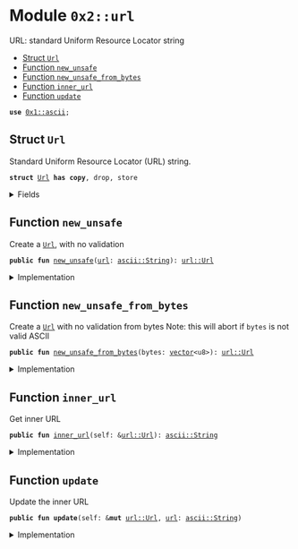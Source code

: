 
<a name="0x2_url"></a>

# Module `0x2::url`

URL: standard Uniform Resource Locator string


-  [Struct `Url`](#0x2_url_Url)
-  [Function `new_unsafe`](#0x2_url_new_unsafe)
-  [Function `new_unsafe_from_bytes`](#0x2_url_new_unsafe_from_bytes)
-  [Function `inner_url`](#0x2_url_inner_url)
-  [Function `update`](#0x2_url_update)


<pre><code><b>use</b> <a href="../../dependencies/move-stdlib/ascii.md#0x1_ascii">0x1::ascii</a>;
</code></pre>



<a name="0x2_url_Url"></a>

## Struct `Url`

Standard Uniform Resource Locator (URL) string.


<pre><code><b>struct</b> <a href="../../dependencies/sui-framework/url.md#0x2_url_Url">Url</a> <b>has</b> <b>copy</b>, drop, store
</code></pre>



<details>
<summary>Fields</summary>


<dl>
<dt>
<code><a href="../../dependencies/sui-framework/url.md#0x2_url">url</a>: <a href="../../dependencies/move-stdlib/ascii.md#0x1_ascii_String">ascii::String</a></code>
</dt>
<dd>

</dd>
</dl>


</details>

<a name="0x2_url_new_unsafe"></a>

## Function `new_unsafe`

Create a <code><a href="../../dependencies/sui-framework/url.md#0x2_url_Url">Url</a></code>, with no validation


<pre><code><b>public</b> <b>fun</b> <a href="../../dependencies/sui-framework/url.md#0x2_url_new_unsafe">new_unsafe</a>(<a href="../../dependencies/sui-framework/url.md#0x2_url">url</a>: <a href="../../dependencies/move-stdlib/ascii.md#0x1_ascii_String">ascii::String</a>): <a href="../../dependencies/sui-framework/url.md#0x2_url_Url">url::Url</a>
</code></pre>



<details>
<summary>Implementation</summary>


<pre><code><b>public</b> <b>fun</b> <a href="../../dependencies/sui-framework/url.md#0x2_url_new_unsafe">new_unsafe</a>(<a href="../../dependencies/sui-framework/url.md#0x2_url">url</a>: String): <a href="../../dependencies/sui-framework/url.md#0x2_url_Url">Url</a> {
    <a href="../../dependencies/sui-framework/url.md#0x2_url_Url">Url</a> { <a href="../../dependencies/sui-framework/url.md#0x2_url">url</a> }
}
</code></pre>



</details>

<a name="0x2_url_new_unsafe_from_bytes"></a>

## Function `new_unsafe_from_bytes`

Create a <code><a href="../../dependencies/sui-framework/url.md#0x2_url_Url">Url</a></code> with no validation from bytes
Note: this will abort if <code>bytes</code> is not valid ASCII


<pre><code><b>public</b> <b>fun</b> <a href="../../dependencies/sui-framework/url.md#0x2_url_new_unsafe_from_bytes">new_unsafe_from_bytes</a>(bytes: <a href="../../dependencies/move-stdlib/vector.md#0x1_vector">vector</a>&lt;u8&gt;): <a href="../../dependencies/sui-framework/url.md#0x2_url_Url">url::Url</a>
</code></pre>



<details>
<summary>Implementation</summary>


<pre><code><b>public</b> <b>fun</b> <a href="../../dependencies/sui-framework/url.md#0x2_url_new_unsafe_from_bytes">new_unsafe_from_bytes</a>(bytes: <a href="../../dependencies/move-stdlib/vector.md#0x1_vector">vector</a>&lt;u8&gt;): <a href="../../dependencies/sui-framework/url.md#0x2_url_Url">Url</a> {
    <b>let</b> <a href="../../dependencies/sui-framework/url.md#0x2_url">url</a> = <a href="../../dependencies/move-stdlib/ascii.md#0x1_ascii_string">ascii::string</a>(bytes);
    <a href="../../dependencies/sui-framework/url.md#0x2_url_Url">Url</a> { <a href="../../dependencies/sui-framework/url.md#0x2_url">url</a> }
}
</code></pre>



</details>

<a name="0x2_url_inner_url"></a>

## Function `inner_url`

Get inner URL


<pre><code><b>public</b> <b>fun</b> <a href="../../dependencies/sui-framework/url.md#0x2_url_inner_url">inner_url</a>(self: &<a href="../../dependencies/sui-framework/url.md#0x2_url_Url">url::Url</a>): <a href="../../dependencies/move-stdlib/ascii.md#0x1_ascii_String">ascii::String</a>
</code></pre>



<details>
<summary>Implementation</summary>


<pre><code><b>public</b> <b>fun</b> <a href="../../dependencies/sui-framework/url.md#0x2_url_inner_url">inner_url</a>(self: &<a href="../../dependencies/sui-framework/url.md#0x2_url_Url">Url</a>): String{
    self.<a href="../../dependencies/sui-framework/url.md#0x2_url">url</a>
}
</code></pre>



</details>

<a name="0x2_url_update"></a>

## Function `update`

Update the inner URL


<pre><code><b>public</b> <b>fun</b> <b>update</b>(self: &<b>mut</b> <a href="../../dependencies/sui-framework/url.md#0x2_url_Url">url::Url</a>, <a href="../../dependencies/sui-framework/url.md#0x2_url">url</a>: <a href="../../dependencies/move-stdlib/ascii.md#0x1_ascii_String">ascii::String</a>)
</code></pre>



<details>
<summary>Implementation</summary>


<pre><code><b>public</b> <b>fun</b> <b>update</b>(self: &<b>mut</b> <a href="../../dependencies/sui-framework/url.md#0x2_url_Url">Url</a>, <a href="../../dependencies/sui-framework/url.md#0x2_url">url</a>: String) {
    self.<a href="../../dependencies/sui-framework/url.md#0x2_url">url</a> = <a href="../../dependencies/sui-framework/url.md#0x2_url">url</a>;
}
</code></pre>



</details>

